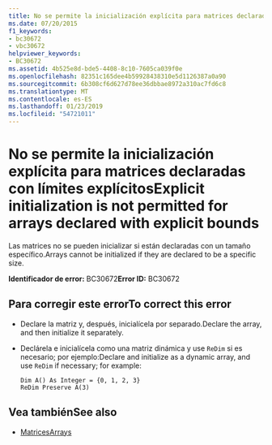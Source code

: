 ```yaml
---
title: No se permite la inicialización explícita para matrices declaradas con límites explícitos
ms.date: 07/20/2015
f1_keywords:
- bc30672
- vbc30672
helpviewer_keywords:
- BC30672
ms.assetid: 4b525e8d-bde5-4408-8c10-7605ca039f0e
ms.openlocfilehash: 82351c165dee4b59928438310e5d1126387a0a90
ms.sourcegitcommit: 6b308cf6d627d78ee36dbbae8972a310ac7fd6c8
ms.translationtype: MT
ms.contentlocale: es-ES
ms.lasthandoff: 01/23/2019
ms.locfileid: "54721011"
---
```

# <a name="explicit-initialization-is-not-permitted-for-arrays-declared-with-explicit-bounds"></a><span data-ttu-id="c3de2-102">No se permite la inicialización explícita para matrices declaradas con límites explícitos</span><span class="sxs-lookup"><span data-stu-id="c3de2-102">Explicit initialization is not permitted for arrays declared with explicit bounds</span></span>
<span data-ttu-id="c3de2-103">Las matrices no se pueden inicializar si están declaradas con un tamaño específico.</span><span class="sxs-lookup"><span data-stu-id="c3de2-103">Arrays cannot be initialized if they are declared to be a specific size.</span></span>  
  
 <span data-ttu-id="c3de2-104">**Identificador de error:** BC30672</span><span class="sxs-lookup"><span data-stu-id="c3de2-104">**Error ID:** BC30672</span></span>  
  
## <a name="to-correct-this-error"></a><span data-ttu-id="c3de2-105">Para corregir este error</span><span class="sxs-lookup"><span data-stu-id="c3de2-105">To correct this error</span></span>  
  
-   <span data-ttu-id="c3de2-106">Declare la matriz y, después, inicialícela por separado.</span><span class="sxs-lookup"><span data-stu-id="c3de2-106">Declare the array, and then initialize it separately.</span></span>  
  
-   <span data-ttu-id="c3de2-107">Declárela e inicialícela como una matriz dinámica y use `ReDim` si es necesario; por ejemplo:</span><span class="sxs-lookup"><span data-stu-id="c3de2-107">Declare and initialize as a dynamic array, and use `ReDim` if necessary; for example:</span></span>  
  
    ```  
    Dim A() As Integer = {0, 1, 2, 3}  
    ReDim Preserve A(3)  
    ```  
  
## <a name="see-also"></a><span data-ttu-id="c3de2-108">Vea también</span><span class="sxs-lookup"><span data-stu-id="c3de2-108">See also</span></span>
- [<span data-ttu-id="c3de2-109">Matrices</span><span class="sxs-lookup"><span data-stu-id="c3de2-109">Arrays</span></span>](../../visual-basic/programming-guide/language-features/arrays/index.md)
